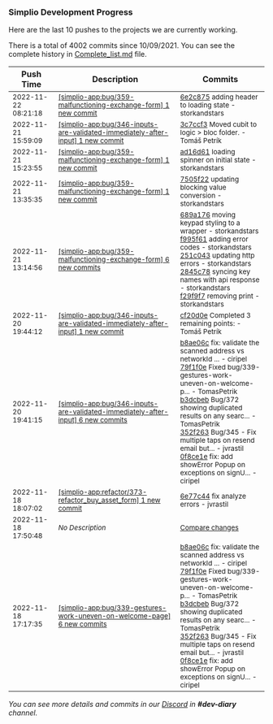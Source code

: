 
### Simplio Development Progress

Here are the last 10 pushes to the projects we are currently working.

There is a total of 4002 commits since 10/09/2021. You can see the complete history in
 [Complete_list.md](Complete_list.md) file.

| Push Time | Description | Commits |
| --- | --- | --- |
| <sub>2022-11-22 08:21:18</sub> | <sub>[[simplio-app:bug/359\-malfunctioning\-exchange\-form] 1 new commit](https://github.com/SimplioOfficial/simplio-app/commit/6e2c875b9c10927931914aef635ce1481805e3e8)</sub> | <sub>[6e2c875](https://github.com/SimplioOfficial/simplio-app/commit/6e2c875b9c10927931914aef635ce1481805e3e8) adding header to loading state - storkandstars</sub> |
| <sub>2022-11-21 15:59:09</sub> | <sub>[[simplio-app:bug/346\-inputs\-are\-validated\-immediately\-after\-input] 1 new commit](https://github.com/SimplioOfficial/simplio-app/commit/3c7ccf379a3bdbd91426cff24a4bf68aa44c5a07)</sub> | <sub>[3c7ccf3](https://github.com/SimplioOfficial/simplio-app/commit/3c7ccf379a3bdbd91426cff24a4bf68aa44c5a07) Moved cubit to logic > bloc folder. - Tomáš Petrík</sub> |
| <sub>2022-11-21 15:23:55</sub> | <sub>[[simplio-app:bug/359\-malfunctioning\-exchange\-form] 1 new commit](https://github.com/SimplioOfficial/simplio-app/commit/ad16d6196ca01d9137042473dda836eca6139b88)</sub> | <sub>[ad16d61](https://github.com/SimplioOfficial/simplio-app/commit/ad16d6196ca01d9137042473dda836eca6139b88) loading spinner on initial state - storkandstars</sub> |
| <sub>2022-11-21 13:35:35</sub> | <sub>[[simplio-app:bug/359\-malfunctioning\-exchange\-form] 1 new commit](https://github.com/SimplioOfficial/simplio-app/commit/7505f229e32adfdac868ab3f1d8ad0470cc02b6e)</sub> | <sub>[7505f22](https://github.com/SimplioOfficial/simplio-app/commit/7505f229e32adfdac868ab3f1d8ad0470cc02b6e) updating blocking value conversion - storkandstars</sub> |
| <sub>2022-11-21 13:14:56</sub> | <sub>[[simplio-app:bug/359\-malfunctioning\-exchange\-form] 6 new commits](https://github.com/SimplioOfficial/simplio-app/compare/689cb2f7f07f...2032b4ab792f)</sub> | <sub>[689a176](https://github.com/SimplioOfficial/simplio-app/commit/689a176669090b9e23837ab773fcab7f9310889b) moving keypad styling to a wrapper - storkandstars<br>[f995f61](https://github.com/SimplioOfficial/simplio-app/commit/f995f611125acf1328bfbdcb859f1467c849934a) adding error codes - storkandstars<br>[251c043](https://github.com/SimplioOfficial/simplio-app/commit/251c0432c887655b1be1a9bbcc278cbabf977dd2) updating http errors - storkandstars<br>[2845c78](https://github.com/SimplioOfficial/simplio-app/commit/2845c785c203899d5da139e234357f92ba0d41ef) syncing key names with api response - storkandstars<br>[f29f9f7](https://github.com/SimplioOfficial/simplio-app/commit/f29f9f7eab167099206e37b9c936da3213af4973) removing print - storkandstars</sub> |
| <sub>2022-11-20 19:44:12</sub> | <sub>[[simplio-app:bug/346\-inputs\-are\-validated\-immediately\-after\-input] 1 new commit](https://github.com/SimplioOfficial/simplio-app/commit/cf20d0e90b1e93df7c38df2e4f2bf750d3fe492e)</sub> | <sub>[cf20d0e](https://github.com/SimplioOfficial/simplio-app/commit/cf20d0e90b1e93df7c38df2e4f2bf750d3fe492e) Completed 3 remaining points: - Tomáš Petrík</sub> |
| <sub>2022-11-20 19:41:15</sub> | <sub>[[simplio-app:bug/346\-inputs\-are\-validated\-immediately\-after\-input] 6 new commits](https://github.com/SimplioOfficial/simplio-app/compare/ac5febfd4e93...ee108a88514c)</sub> | <sub>[b8ae06c](https://github.com/SimplioOfficial/simplio-app/commit/b8ae06cba3633280e826002ae78d3eb08fad75c0) fix: validate the scanned address vs networkId ... - ciripel<br>[79f1f0e](https://github.com/SimplioOfficial/simplio-app/commit/79f1f0ecbe01e76631b2e5325db62a6cacb026cf) Fixed bug/339-gestures-work-uneven-on-welcome-p... - TomasPetrik<br>[b3dcbeb](https://github.com/SimplioOfficial/simplio-app/commit/b3dcbeb654c55f137d48440679d4c18791b5db42) Bug/372 showing duplicated results on any searc... - TomasPetrik<br>[352f263](https://github.com/SimplioOfficial/simplio-app/commit/352f263325fa3c220ddae114e80f8d2cd96e80fe) Bug/345 - Fix multiple taps on resend email but... - jvrastil<br>[0f8ce1e](https://github.com/SimplioOfficial/simplio-app/commit/0f8ce1e4580762c1943249312e2718c46539e805) fix: add showError Popup on exceptions on signU... - ciripel</sub> |
| <sub>2022-11-18 18:07:02</sub> | <sub>[[simplio-app:refactor/373\-refactor\_buy\_asset\_form] 1 new commit](https://github.com/SimplioOfficial/simplio-app/commit/6e77c441c19ae470f98a1eb87f1194e80368a05e)</sub> | <sub>[6e77c44](https://github.com/SimplioOfficial/simplio-app/commit/6e77c441c19ae470f98a1eb87f1194e80368a05e) fix analyze errors - jvrastil</sub> |
| <sub>2022-11-18 17:50:48</sub> | <sub>_No Description_</sub> | <sub>[Compare changes](https://github.com/SimplioOfficial/simplio-app/compare/a24465119551...9ed4e4764f01)</sub> |
| <sub>2022-11-18 17:17:35</sub> | <sub>[[simplio-app:bug/339\-gestures\-work\-uneven\-on\-welcome\-page] 6 new commits](https://github.com/SimplioOfficial/simplio-app/compare/5be01d04bfa4...1e43c61d7e61)</sub> | <sub>[b8ae06c](https://github.com/SimplioOfficial/simplio-app/commit/b8ae06cba3633280e826002ae78d3eb08fad75c0) fix: validate the scanned address vs networkId ... - ciripel<br>[79f1f0e](https://github.com/SimplioOfficial/simplio-app/commit/79f1f0ecbe01e76631b2e5325db62a6cacb026cf) Fixed bug/339-gestures-work-uneven-on-welcome-p... - TomasPetrik<br>[b3dcbeb](https://github.com/SimplioOfficial/simplio-app/commit/b3dcbeb654c55f137d48440679d4c18791b5db42) Bug/372 showing duplicated results on any searc... - TomasPetrik<br>[352f263](https://github.com/SimplioOfficial/simplio-app/commit/352f263325fa3c220ddae114e80f8d2cd96e80fe) Bug/345 - Fix multiple taps on resend email but... - jvrastil<br>[0f8ce1e](https://github.com/SimplioOfficial/simplio-app/commit/0f8ce1e4580762c1943249312e2718c46539e805) fix: add showError Popup on exceptions on signU... - ciripel</sub> |

_You can see more details and commits in our [Discord](https://discord.gg/aKhjuwZmdP) in **#dev-diary** channel._
